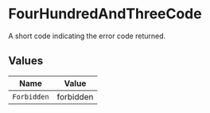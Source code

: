 # FourHundredAndThreeCode

A short code indicating the error code returned.


## Values

| Name        | Value       |
| ----------- | ----------- |
| `Forbidden` | forbidden   |